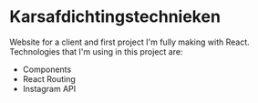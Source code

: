 # Karsafdichtingstechnieken
Website for a client and first project I'm fully making with React. Technologies that I'm using in this project are:

* Components
* React Routing
* Instagram API
